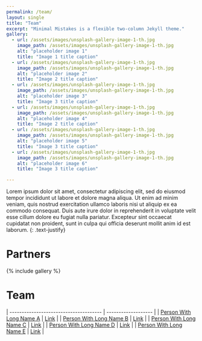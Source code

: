 ```yaml
---
permalink: /team/
layout: single
title: "Team"
excerpt: "Minimal Mistakes is a flexible two-column Jekyll theme."
gallery:
  - url: /assets/images/unsplash-gallery-image-1-th.jpg
    image_path: /assets/images/unsplash-gallery-image-1-th.jpg
    alt: "placeholder image 1"
    title: "Image 1 title caption"
  - url: /assets/images/unsplash-gallery-image-1-th.jpg
    image_path: /assets/images/unsplash-gallery-image-1-th.jpg
    alt: "placeholder image 2"
    title: "Image 2 title caption"
  - url: /assets/images/unsplash-gallery-image-1-th.jpg
    image_path: /assets/images/unsplash-gallery-image-1-th.jpg
    alt: "placeholder image 3"
    title: "Image 3 title caption"
  - url: /assets/images/unsplash-gallery-image-1-th.jpg
    image_path: /assets/images/unsplash-gallery-image-1-th.jpg
    alt: "placeholder image 4"
    title: "Image 2 title caption"
  - url: /assets/images/unsplash-gallery-image-1-th.jpg
    image_path: /assets/images/unsplash-gallery-image-1-th.jpg
    alt: "placeholder image 5"
    title: "Image 3 title caption"
  - url: /assets/images/unsplash-gallery-image-1-th.jpg
    image_path: /assets/images/unsplash-gallery-image-1-th.jpg
    alt: "placeholder image 6"
    title: "Image 3 title caption"

---
```


Lorem ipsum dolor sit amet, consectetur adipiscing elit, sed do eiusmod tempor incididunt ut labore et dolore magna aliqua. Ut enim ad minim veniam, quis nostrud exercitation ullamco laboris nisi ut aliquip ex ea commodo consequat. Duis aute irure dolor in reprehenderit in voluptate velit esse cillum dolore eu fugiat nulla pariatur. Excepteur sint occaecat cupidatat non proident, sunt in culpa qui officia deserunt mollit anim id est laborum.
{: .text-justify}

# Partners

{% include gallery %}

# Team

| -------------------------------------- | ------------------- |
| <a href="">Person With Long Name A</a> | <a href="">Link</a> |
| <a href="">Person With Long Name B</a> | <a href="">Link</a> |
| <a href="">Person With Long Name C</a> | <a href="">Link</a> |
| <a href="">Person With Long Name D</a> | <a href="">Link</a> |
| <a href="">Person With Long Name E</a> | <a href="">Link</a> |